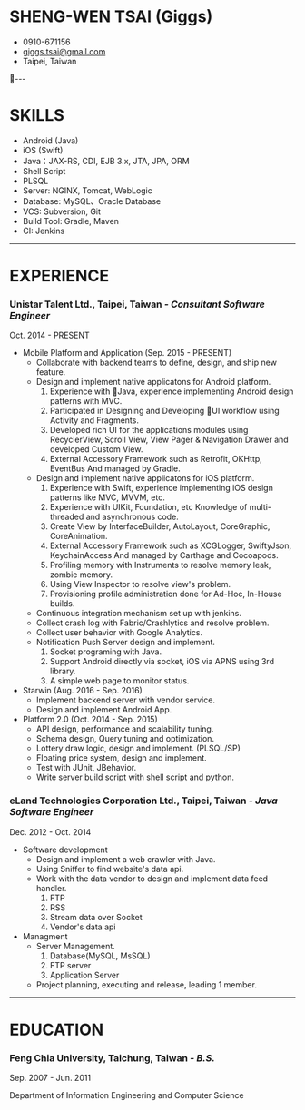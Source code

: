 # SHENG-WEN TSAI (Giggs)

* 0910-671156
* giggs.tsai@gmail.com
* Taipei, Taiwan

---

# SKILLS
- Android (Java)
- iOS (Swift)
- Java：JAX-RS, CDI, EJB 3.x, JTA, JPA, ORM
- Shell Script
- PLSQL
- Server: NGINX, Tomcat, WebLogic
- Database: MySQL、Oracle Database
- VCS: Subversion, Git
- Build Tool: Gradle, Maven
- CI: Jenkins

---

# **EXPERIENCE**

### Unistar Talent Ltd., Taipei, Taiwan *- Consultant Software Engineer*

Oct. 2014 - PRESENT

* Mobile Platform and Application (Sep. 2015 - PRESENT)
    * Collaborate with backend teams to define, design, and ship new feature.
    * Design and implement native applicatons for Android platform.
        1. Experience with Java, experience implementing Android design patterns with MVC.
        2. Participated in Designing and Developing UI workflow using Activity and Fragments.
        3. Developed rich UI for the applications modules using RecyclerView, Scroll View, View Pager & Navigation Drawer and developed Custom View.
        4. External Accessory Framework such as Retrofit, OKHttp, EventBus And managed by Gradle.
    * Design and implement native applicatons for iOS platform.
        1. Experience with Swift, experience implementing iOS design patterns like MVC, MVVM, etc.
        2. Experience with UIKit, Foundation, etc Knowledge of multi-threaded and asynchronous code.
        3. Create View by InterfaceBuilder, AutoLayout, CoreGraphic, CoreAnimation.
        4. External Accessory Framework such as XCGLogger, SwiftyJson, KeychainAccess And managed by Carthage and Cocoapods.
        5. Profiling memory with Instruments to resolve memory leak, zombie memory.
        6. Using View Inspector to resolve view's problem.
        7. Provisioning profile administration done for Ad-Hoc, In-House builds.
    * Continuous integration mechanism set up with jenkins.
    * Collect crash log with Fabric/Crashlytics and resolve problem.
    * Collect user behavior with Google Analytics.
    * Notification Push Server design and implement.
        1. Socket programing with Java.
        2. Support Android directly via socket, iOS via APNS using 3rd library.
        3. A simple web page to monitor status.
* Starwin (Aug. 2016 - Sep. 2016)
    * Implement backend server with vendor service.
    * Design and implement Android App.
* Platform 2.0 (Oct. 2014 - Sep. 2015)
    * API design, performance and scalability tuning.
    * Schema design, Query tuning and optimization.
    * Lottery draw logic, design and implement. (PLSQL/SP)
    * Floating price system, design and implement.
    * Test with JUnit, JBehavior.
    * Write server build script with shell script and python.

### eLand Technologies Corporation Ltd., Taipei, Taiwan *- Java Software Engineer*

Dec. 2012 - Oct. 2014

* Software development
    * Design and implement a web crawler with Java.
    * Using Sniffer to find website's data api.
    * Work with the data vendor to design and implement data feed handler.
        1. FTP
        2. RSS
        3. Stream data over Socket
        4. Vendor's data api
* Managment
    * Server Management.
        1. Database(MySQL, MsSQL)
        2. FTP server
        3. Application Server
    * Project planning, executing and release, leading 1 member.

---

# **EDUCATION**

### Feng Chia University, Taichung, Taiwan *- B.S.*

Sep. 2007 - Jun. 2011

Department of Information Engineering and Computer Science






